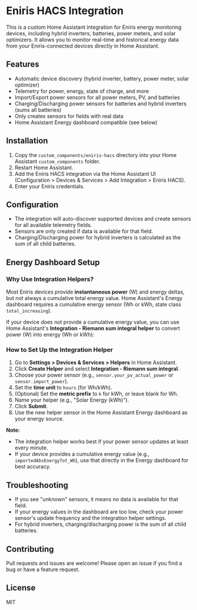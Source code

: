 # Eniris HACS Integration

This is a custom Home Assistant integration for Eniris energy monitoring devices, including hybrid inverters, batteries, power meters, and solar optimizers. It allows you to monitor real-time and historical energy data from your Eniris-connected devices directly in Home Assistant.

## Features
- Automatic device discovery (hybrid inverter, battery, power meter, solar optimizer)
- Telemetry for power, energy, state of charge, and more
- Import/Export power sensors for all power meters, PV, and batteries
- Charging/Discharging power sensors for batteries and hybrid inverters (sums all batteries)
- Only creates sensors for fields with real data
- Home Assistant Energy dashboard compatible (see below)

## Installation
1. Copy the `custom_components/eniris-hacs` directory into your Home Assistant `custom_components` folder.
2. Restart Home Assistant.
3. Add the Eniris HACS integration via the Home Assistant UI (Configuration > Devices & Services > Add Integration > Eniris HACS).
4. Enter your Eniris credentials.

## Configuration
- The integration will auto-discover supported devices and create sensors for all available telemetry fields.
- Sensors are only created if data is available for that field.
- Charging/Discharging power for hybrid inverters is calculated as the sum of all child batteries.

## Energy Dashboard Setup

### Why Use Integration Helpers?
Most Eniris devices provide **instantaneous power** (W) and energy deltas, but not always a cumulative total energy value. Home Assistant's Energy dashboard requires a cumulative energy sensor (Wh or kWh, state class `total_increasing`).

If your device does not provide a cumulative energy value, you can use Home Assistant's **Integration - Riemann sum integral helper** to convert power (W) into energy (Wh or kWh):

### How to Set Up the Integration Helper
1. Go to **Settings > Devices & Services > Helpers** in Home Assistant.
2. Click **Create Helper** and select **Integration - Riemann sum integral**.
3. Choose your power sensor (e.g., `sensor.your_pv_actual_power` or `sensor.import_power`).
4. Set the **time unit** to `hours` (for Wh/kWh).
5. (Optional) Set the **metric prefix** to `k` for kWh, or leave blank for Wh.
6. Name your helper (e.g., "Solar Energy (kWh)").
7. Click **Submit**.
8. Use the new helper sensor in the Home Assistant Energy dashboard as your energy source.

**Note:**
- The integration helper works best if your power sensor updates at least every minute.
- If your device provides a cumulative energy value (e.g., `importedAbsEnergyTot_Wh`), use that directly in the Energy dashboard for best accuracy.

## Troubleshooting
- If you see "unknown" sensors, it means no data is available for that field.
- If your energy values in the dashboard are too low, check your power sensor's update frequency and the integration helper settings.
- For hybrid inverters, charging/discharging power is the sum of all child batteries.

## Contributing
Pull requests and issues are welcome! Please open an issue if you find a bug or have a feature request.

## License
MIT 